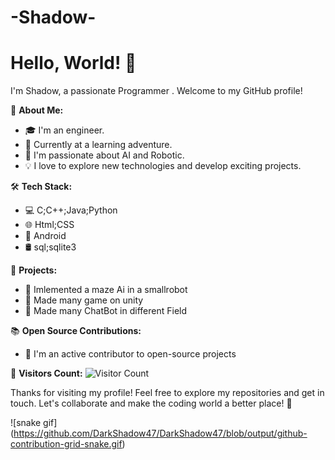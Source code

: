 # -Shadow-

# Hello, World! 👋

I'm Shadow, a passionate Programmer . Welcome to my GitHub profile!

🌱 **About Me:**
- 🎓 I'm an engineer.
- 💼 Currently at a learning adventure.
- 🚀 I'm passionate about AI and Robotic.
- 💡 I love to explore new technologies and develop exciting projects.

🛠️ **Tech Stack:**
- 💻 C;C++;Java;Python
- 🌐 Html;CSS
- 📱 Android
- 🛢️ sql;sqlite3
  

🚀 **Projects:**
- 🔗 Imlemented a maze Ai in a smallrobot
- 🔗 Made many game on unity 
- 🔗 Made many ChatBot in different Field



📚 **Open Source Contributions:**
- 🤝 I'm an active contributor to open-source projects



👀 **Visitors Count:**
![Visitor Count](https://profile-counter.glitch.me/yourusername/count.svg)


Thanks for visiting my profile! Feel free to explore my repositories and get in touch. Let's collaborate and make the coding world a better place! 🚀


![snake gif]
(https://github.com/DarkShadow47/DarkShadow47/blob/output/github-contribution-grid-snake.gif)
